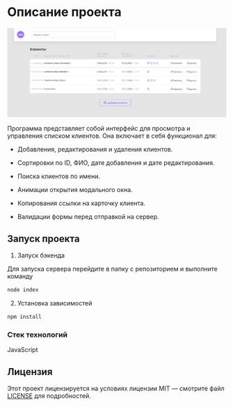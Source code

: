 # Описание проекта
![clientd_list Preview](frontend/img/client_list_preview.jpg)

Программа представляет собой интерфейс для просмотра и управления списком клиентов. Она включает в себя функционал для:

+ Добавления, редактирования и удаления клиентов.

+  Сортировки по ID, ФИО, дате добавления и дате редактирования.

+ Поиска клиентов по имени.

+ Анимации открытия модального окна.

+ Копирования ссылки на карточку клиента.

+ Валидации формы перед отправкой на сервер.

## Запуск проекта
1. Запуск бэкенда

Для запуска сервера перейдите в папку с репозиторием и выполните команду
```bash 
node index
```

2. Установка зависимостей
```bash
npm install
```


### Стек технологий

JavaScript

## Лицензия

Этот проект лицензируется на условиях лицензии MIT — смотрите файл [LICENSE](LICENSE) для подробностей.
